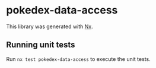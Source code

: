 # pokedex-data-access

This library was generated with [Nx](https://nx.dev).

## Running unit tests

Run `nx test pokedex-data-access` to execute the unit tests.

